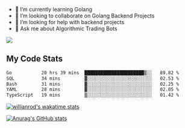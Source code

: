 
- 🌱 I’m currently learning Golang
- 👯 I’m looking to collaborate on Golang Backend Projects
- 🤔 I’m looking for help with backend projects
- 💬 Ask me about Algorithmic Trading Bots

![](https://github-profile-trophy.vercel.app/?username=kevinbarrero)

## My Code Stats

<!--START_SECTION:waka-->

```txt
Go           20 hrs 39 mins  ██████████████████████▒░░   89.82 %
SQL          34 mins         ▓░░░░░░░░░░░░░░░░░░░░░░░░   02.53 %
Bash         31 mins         ▓░░░░░░░░░░░░░░░░░░░░░░░░   02.25 %
YAML         28 mins         ▓░░░░░░░░░░░░░░░░░░░░░░░░   02.05 %
TypeScript   19 mins         ▒░░░░░░░░░░░░░░░░░░░░░░░░   01.42 %
```

<!--END_SECTION:waka-->

[![willianrod's wakatime stats](https://github-readme-stats.vercel.app/api/wakatime?username=holdandup&layout=compact&theme=react&custom_title=Wakatime%20All%20Time%20Stats&langs_count=8)](https://github.com/anuraghazra/github-readme-stats)

[![Anurag's GitHub stats](https://github-readme-stats.vercel.app/api?username=Kevinbarrero)](https://github.com/anuraghazra/github-readme-stats)





